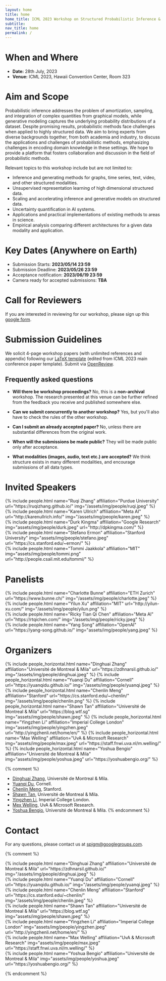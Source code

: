 ```yaml
---
layout: home
title: home
home_title: ICML 2023 Workshop on Structured Probabilistic Inference & Generative Modeling
subtitle:
nav_title: home
permalink: /
---
```


<!-- <h5 style="text-align:center;"><a href="https://neurips.cc/Register2">[click here for registration]</a></h5> -->
<!-- <h5 style="text-align:center;"><a href="https://forms.gle/Zk9owxUBPf54DRnYA">[click here to submit your questions to our panelists]</a></h5> -->

# When and Where
* **Date:** 28th July, 2023
* **Venue:** ICML 2023, Hawaii Convention Center, Room 323

# Aim and Scope

Probabilistic inference addresses the problem of amortization, sampling, and integration of complex quantities from graphical models, while generative modeling captures the underlying probability distributions of a dataset. Despite promising results, probabilistic methods face challenges when applied to highly structured data. We aim to bring experts from diverse backgrounds together, from both academia and industry, to discuss the applications and challenges of probabilistic methods, emphasizing challenges in encoding domain knowledge in these settings. We hope to provide a platform that fosters collaboration and discussion in the field of probabilistic methods.

Relevant topics to this workshop include but are not limited to:

* Inference and generating methods for graphs, time series, text, video, and other structured modalities. 
* Unsupervised representation learning of high dimensional structured data.
* Scaling and accelerating inference and generative models on structured data.
* Uncertainty quantification in AI systems.
* Applications and practical implementations of existing methods to areas in science.
* Empirical analysis comparing different architectures for a given data modality and application.

# Key Dates (Anywhere on Earth)

* Submission Starts: **2023/05/14 23:59**
* Submission Deadline: **2023/05/26 23:59**
* Acceptance notification: **2023/06/19 23:59**
* Camera ready for accepted submissions: **TBA**

# Call for Reviewers
If you are interested in reviewing for our workshop, please sign up this [google form](https://forms.gle/2SDYpf2bHoF86bAu8).

# Submission Guidelines
We solicit 4-page workshop papers (with unlimited references and appendix) following our [LaTeX template](https://www.overleaf.com/read/tckgkpshvhgm) (edited from ICML 2023 main conference paper template). Submit via [OpenReview](https://openreview.net/group?id=ICML.cc/2023/Workshop/SPIGM).

## Frequently asked questions
* **Will there be workshop proceedings?** No, this is a **non-archival** workshop. The research presented at this venue can be further refined from the feedback you receive and published somewhere else.

* **Can we submit concurrently to another workshop?** Yes, but you'll also have to check the rules of the other workshop.

* **Can I submit an already accepted paper?** No, unless there are substantial differences from the original work.

* **When will the submissions be made public?** They will be made public only after acceptance.

* **What modalities (images, audio, text etc.) are accepted?** We think structure exists in many different modalities, and encourage submissions of all data types.


# Invited Speakers
<div class="row projects pt-1 pb-1">
      <div class="col-sm-4">
          {% include people.html name="Ruqi Zhang" affiliation="Purdue University" url="https://ruqizhang.github.io/" img="/assets/img/people/ruqi.jpeg" %}
      </div>
      <div class="col-sm-4">
        {% include people.html name="Karen Ullrich" affiliation="Meta AI" url="http://karenullrich.info/" img="/assets/img/people/karen.jpeg" %}
      </div>
      <div class="col-sm-4">
        {% include people.html name="Durk Kingma" affiliation="Google Research" img="assets/img/people/durk.jpeg" url="http://dpkingma.com/" %}
      </div>
      <div class="w-100"></div>
      <div class="col-sm-4">
        {% include people.html name="Stefano Ermon" affiliation="Stanford University" img="assets/img/people/stefano.jpeg" url="https://cs.stanford.edu/~ermon/" %}
      </div>
      <div class="col-sm-4">
        {% include people.html name="Tommi Jaakkola" affiliation="MIT" img="assets/img/people/tommi.png" url="http://people.csail.mit.edu/tommi/" %}
      </div>
  </div>


# Panelists
  <div class="row projects pt-1 pb-1">
      <div class="col-sm-4">
          {% include people.html name="Charlotte Bunne" affiliation="ETH Zurich" url="https://www.bunne.ch/" img="/assets/img/people/charlotte.jpeg" %}
      </div>
      <div class="col-sm-4">
        {% include people.html name="Yilun Xu" affiliation="MIT" url="http://yilun-xu.com/" img="/assets/img/people/yilun.png" %}
      </div>
      <div class="col-sm-4">
        {% include people.html name="Ricky Tian Qi Chen" affiliation="Meta AI" url="https://rtqichen.com/" img="/assets/img/people/ricky.jpeg" %}
      </div>
      <div class="w-100"></div>
      <div class="col-sm-4">
          {% include people.html name="Yang Song" affiliation="OpenAI" url="https://yang-song.github.io/" img="assets/img/people/yang.jpeg" %}
      </div>
  </div>

# Organizers

<div class="row row-cols-2 projects pt-3 pb-3">
  {% include people_horizontal.html name="Dinghuai Zhang" affiliation="Université de Montreal & Mila" url="https://zdhnarsil.github.io/" img="/assets/img/people/dinghuai.jpeg" %}
  {% include people_horizontal.html name="Yuanqi Du" affiliation="Cornell" url="https://yuanqidu.github.io/" img="/assets/img/people/yuanqi.jpeg" %}
  {% include people_horizontal.html name="Chenlin Meng" affiliation="Stanford" url="https://cs.stanford.edu/~chenlin/" img="/assets/img/people/chenlin.png" %}
  {% include people_horizontal.html name="Shawn Tan" affiliation="Université de Montreal & Mila" url="https://blog.wtf.sg" img="assets/img/people/shawn.jpeg" %}
  {% include people_horizontal.html name="Yingzhen Li" affiliation="Imperial College London" img="assets/img/people/yingzhen.jpeg" url="http://yingzhenli.net/home/en/" %}
  {% include people_horizontal.html name="Max Welling" affiliation="UvA & Microsoft Research" img="assets/img/people/max.jpeg" url="https://staff.fnwi.uva.nl/m.welling/" %}
  {% include people_horizontal.html name="Yoshua Bengio" affiliation="Université de Montreal & Mila" img="assets/img/people/yoshua.jpeg" url="https://yoshuabengio.org/" %}
</div>

{% comment %}
* [Dinghuai Zhang](https://zdhnarsil.github.io/), Université de Montreal & Mila.
* [Yuanqi Du](https://yuanqidu.github.io/), Cornell.
* [Chenlin Meng](https://cs.stanford.edu/~chenlin/), Stanford.
* [Shawn Tan](https://blog.wtf.sg), Université de Montreal & Mila.
* [Yingzhen Li](http://yingzhenli.net/home/en/), Imperial College London.
* [Mex Welling](https://staff.fnwi.uva.nl/m.welling/), UvA & Microsoft Research.
* [Yoshua Bengio](https://yoshuabengio.org/), Université de Montreal & Mila.
{% endcomment %}

# Contact
For any questions, please contact us at [spigm@googlegroups.com](mailto:spigm@googlegroups.com).

<!-- # Sponsors
TBA -->


{% comment %}
<div class="row justify-content-center">
    <div class="col-sm-2 pt-5 pb-5">
        {% include people.html name="Dinghuai Zhang" affiliation="Université de Montreal & Mila" url="https://zdhnarsil.github.io/" img="/assets/img/people/dinghuai.jpeg" %}
    </div>
    <div class="col-sm-2 pt-5 pb-5">
      {% include people.html name="Yuanqi Du" affiliation="Cornell" url="https://yuanqidu.github.io/" img="/assets/img/people/yuanqi.jpeg" %}
    </div>
    <div class="col-sm-2 pt-5 pb-5">
          {% include people.html name="Chenlin Meng" affiliation="Stanford" url="https://cs.stanford.edu/~chenlin/" img="/assets/img/people/chenlin.jpeg" %}
    </div>
    <div class="w-100"></div>
    <div class="col-sm-2 pt-5 pb-5">
        {% include people.html name="Shawn Tan" affiliation="Université de Montreal & Mila" url="https://blog.wtf.sg" img="assets/img/people/shawn.jpeg" %}
    </div>
    <div class="col-sm-2 pt-5 pb-5">
      {% include people.html name="Yingzhen Li" affiliation="Imperial College London" img="assets/img/people/yingzhen.jpeg" url="http://yingzhenli.net/home/en/" %}
    </div>
    <div class="col-sm-2 pt-5 pb-5">
    {% include people.html name="Max Welling" affiliation="UvA & Microsoft Research" img="assets/img/people/max.jpeg" url="https://staff.fnwi.uva.nl/m.welling/" %}
  </div>
    <div class="col-sm-2 pt-5 pb-5">
        {% include people.html name="Yoshua Bengio" affiliation="Université de Montreal & Mila" img="assets/img/people/yoshua.jpeg" url="https://yoshuabengio.org/" %}
  </div>
</div>

{% endcomment %}
